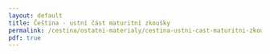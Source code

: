```yaml
---
layout: default
title: Čeština - ustní část maturitní zkoušky
permalink: /cestina/ostatni-materialy/cestina-ustni-cast-maturitni-zkousky/
pdf: true
---
```

